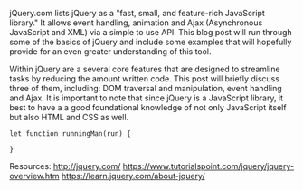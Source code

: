 
jQuery.com lists jQuery as a "fast, small, and feature-rich JavaScript library." It allows event handling, animation and Ajax (Asynchronous JavaScript and XML) via a simple to use API.  This blog post will run through some of the basics of jQuery and include  some examples that will hopefully provide for an even greater understanding of this tool.

Within jQuery are a several core features that are designed to streamline tasks by reducing the amount written code. This post will briefly discuss three of them, including: DOM traversal and manipulation, event handling and Ajax. It is important to note that since jQuery is a JavaScript library, it best to have a a good foundational knowledge of not only JavaScript itself but also HTML and CSS as well.



```
let function runningMan(run) {

}
```

Resources:
http://jquery.com/
https://www.tutorialspoint.com/jquery/jquery-overview.htm
https://learn.jquery.com/about-jquery/
